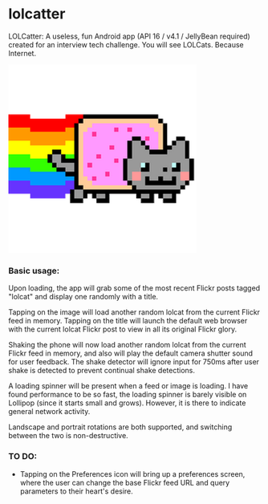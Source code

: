 # lolcatter
LOLCatter: A useless, fun Android app (API 16 / v4.1 / JellyBean required) created for an interview tech challenge.  You will see LOLCats.  Because Internet.

![LauncherIcon](app/src/main/res/mipmap-xxhdpi/ic_launcher.png)

### Basic usage:
Upon loading, the app will grab some of the most recent Flickr posts tagged "lolcat" and display one randomly with a title.

Tapping on the image will load another random lolcat from the current Flickr feed in memory.
Tapping on the title will launch the default web browser with the current lolcat Flickr post to view in all its original Flickr glory.

Shaking the phone will now load another random lolcat from the current Flickr feed in memory, and also will play the default camera shutter sound for user feedback.  The shake detector will ignore input for 750ms after user shake is detected to prevent continual shake detections.

A loading spinner will be present when a feed or image is loading.  I have found performance to be so fast, the loading spinner is barely visible on Lollipop (since it starts small and grows).  However, it is there to indicate general network activity.

Landscape and portrait rotations are both supported, and switching between the two is non-destructive.


### TO DO:
  * Tapping on the Preferences icon will bring up a preferences screen, where the user can change the base Flickr feed URL and query parameters to their heart's desire.
  
